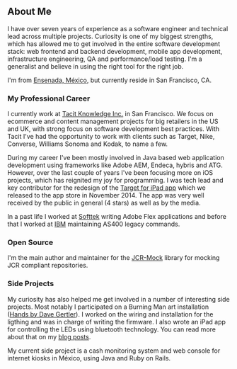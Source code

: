 ## About Me

I have over seven years of experience as a software engineer and technical lead across multiple projects. Curiosity is one of my biggest strengths, which has allowed me to get involved in the entire software development stack: web frontend and backend development, mobile app development, infrastructure engineering, QA and performance/load testing. I'm a generalist and believe in using the right tool for the right job.

I'm from [Ensenada, México](http://en.wikipedia.org/wiki/Ensenada,_Baja_California), but currently reside in San Francisco, CA.

### My Professional Career  

I currently work at [Tacit Knowledge Inc.](http://www.tacitknowledge.com) in San Francisco. We focus on ecommerce and content management projects for big retailers in the US and UK, with strong focus on software development best practices. With Tacit I've had the opportunity to work with clients such as Target, Nike, Converse, Williams Sonoma and Kodak, to name a few.

During my career I've been mostly involved in Java based web application development using frameworks like Adobe AEM, Endeca, hybris and ATG. However, over the last couple of years I've been focusing more on iOS projects, which has reignited my joy for programming.  I was tech lead and key contributor for the redesign of the [Target for iPad app](https://itunes.apple.com/us/app/target-for-ipad/id402742793?mt=8_) which we released to the app store in November 2014. The app was very well received by the public in general (4 stars) as well as by the media.  

In a past life I worked at [Softtek](http://www.softtek.com/) writing Adobe Flex applications and before that I worked at [IBM](http://www.ibm.com/mx/es/) maintaining AS400 legacy commands. 

### Open Source

I'm the main author and maintainer for the [JCR-Mock](https://github.com/tacitknowledge/jcr-mock) library for mocking JCR compliant repositories.  

### Side Projects  

My curiosity has also helped me get involved in a number of interesting side projects. Most notably I participated on a Burning Man art installation ([Hands by Dave Gertler](http://www.rollingstone.com/culture/pictures/burning-man-2013-the-people-20130905/stiltwalkers-0795928)). I worked on the wiring and installation for the ligthing and was in charge of writing the firmware.  I also wrote an iPad app for controlling the LEDs using bluetooth technology.  You can read more about that on my <a href="/articles/hands_(part_i)">blog posts</a>.  

My current side project is a cash monitoring system and web console for internet kiosks in México, using Java and Ruby on Rails.